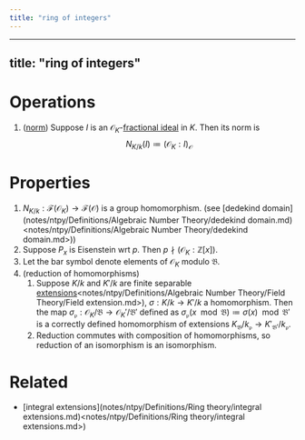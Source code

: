 ```yaml
---
title: "ring of integers"
---
```


---
title: "ring of integers"
---

# Operations
1. ([norm](<>)) Suppose $I$ is an $\mathcal{O}_K$-[fractional ideal](<notes/ntpy/Definitions/Algebraic Number Theory/fractional ideal.md>) in $K$. Then its norm is $$N_{K/k}(I)\coloneqq(\mathcal{O}_K:I)_\mathcal{O}$$

# Properties
1. $N_{K/k}:\mathcal{F}(\mathcal{O}_K)\to\mathcal{F}(\mathcal{O})$ is a group homomorphism. (see [dedekind domain](notes/ntpy/Definitions/Algebraic Number Theory/dedekind domain.md)<notes/ntpy/Definitions/Algebraic Number Theory/dedekind domain.md>)[](<>)[](<>))
2. Suppose $P_x$ is Eisenstein wrt $p$. Then $p\nmid (\mathcal{O}_K:\mathbb{Z}[x])$.
3. Let the bar symbol denote elements of $\mathcal{O}_K$ modulo $\mathfrak{B}$.
4. (reduction of homomorphisms)
	1. Suppose $K/k$ and $K'/k$ are finite separable [extensions]()<notes/ntpy/Definitions/Algebraic Number Theory/Field Theory/Field extension.md>), $\sigma:K/k\to K'/k$ a homomorphism. Then the map $\sigma_\mathfrak{p}:\mathcal{O}_K/\mathfrak{B}\to\mathcal{O}_K'/\mathfrak{B}'$ defined as $\sigma_\mathfrak{p}(x\mod\mathfrak{B})\coloneqq\sigma(x)\mod\mathfrak{B}'$ is a correctly defined homomorphism of extensions $K_\mathfrak{B}/k_\mathfrak{p}\to K'_{\mathfrak{B}'}/k_\mathfrak{p}$.
	2. Reduction commutes with composition of homomorphisms, so reduction of an isomorphism is an isomorphism.

# Related
- [integral extensions](notes/ntpy/Definitions/Ring theory/integral extensions.md)<notes/ntpy/Definitions/Ring theory/integral extensions.md>)
